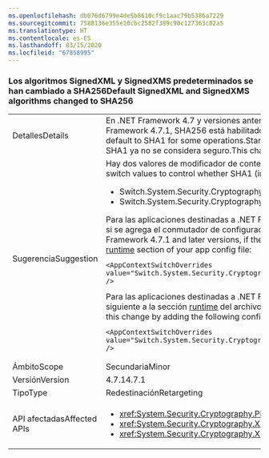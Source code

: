 ```yaml
---
ms.openlocfilehash: db076d6799e4de5b8610cf9c1aac79b5386a7229
ms.sourcegitcommit: 7588136e355e10cbc2582f389c90c127363c02a5
ms.translationtype: HT
ms.contentlocale: es-ES
ms.lasthandoff: 03/15/2020
ms.locfileid: "67858995"
---
```

### <a name="default-signedxml-and-signedxms-algorithms-changed-to-sha256"></a><span data-ttu-id="61c02-101">Los algoritmos SignedXML y SignedXMS predeterminados se han cambiado a SHA256</span><span class="sxs-lookup"><span data-stu-id="61c02-101">Default SignedXML and SignedXMS algorithms changed to SHA256</span></span>

|   |   |
|---|---|
|<span data-ttu-id="61c02-102">Detalles</span><span class="sxs-lookup"><span data-stu-id="61c02-102">Details</span></span>|<span data-ttu-id="61c02-103">En .NET Framework 4.7 y versiones anteriores, SignedXML y SignedCMS usaban SHA1 de forma predeterminada para algunas operaciones. A partir de .NET Framework 4.7.1, SHA256 está habilitado de forma predeterminada para estas operaciones.</span><span class="sxs-lookup"><span data-stu-id="61c02-103">In the .NET Framework 4.7 and earlier, SignedXML and SignedCMS default to SHA1 for some operations.Starting with the .NET Framework 4.7.1, SHA256 is enabled by default for these operations.</span></span> <span data-ttu-id="61c02-104">Este cambio es necesario porque SHA1 ya no se considera seguro.</span><span class="sxs-lookup"><span data-stu-id="61c02-104">This change is necessary because SHA1 is no longer considered to be secure.</span></span>|
|<span data-ttu-id="61c02-105">Sugerencia</span><span class="sxs-lookup"><span data-stu-id="61c02-105">Suggestion</span></span>|<span data-ttu-id="61c02-106">Hay dos valores de modificador de contexto nuevos para controlar si se usa SHA1 (no seguro) o SHA256 de forma predeterminada:</span><span class="sxs-lookup"><span data-stu-id="61c02-106">There are two new context switch values to control whether SHA1 (insecure) or SHA256 is used by default:</span></span><ul><li><span data-ttu-id="61c02-107">Switch.System.Security.Cryptography.Xml.UseInsecureHashAlgorithms</span><span class="sxs-lookup"><span data-stu-id="61c02-107">Switch.System.Security.Cryptography.Xml.UseInsecureHashAlgorithms</span></span></li><li><span data-ttu-id="61c02-108">Switch.System.Security.Cryptography.Pkcs.UseInsecureHashAlgorithms</span><span class="sxs-lookup"><span data-stu-id="61c02-108">Switch.System.Security.Cryptography.Pkcs.UseInsecureHashAlgorithms</span></span></li></ul><span data-ttu-id="61c02-109">Para las aplicaciones destinadas a .NET Framework 4.7.1 y versiones posteriores, si no se quiere usar SHA256, se puede restaurar el valor predeterminado a SHA1 si se agrega el conmutador de configuración siguiente a la sección [runtime](~/docs/framework/configure-apps/file-schema/runtime/runtime-element.md) del archivo de configuración de la aplicación:</span><span class="sxs-lookup"><span data-stu-id="61c02-109">For applications that target the .NET Framework 4.7.1 and later versions, if the use of SHA256 is undesirable, you can restore the default to SHA1 by adding the following configuration switch to the [runtime](~/docs/framework/configure-apps/file-schema/runtime/runtime-element.md) section of your app config file:</span></span><pre><code class="lang-xml">&lt;AppContextSwitchOverrides value=&quot;Switch.System.Security.Cryptography.Xml.UseInsecureHashAlgorithms=true;Switch.System.Security.Cryptography.Pkcs.UseInsecureHashAlgorithms=true&quot; /&gt;&#13;&#10;</code></pre><span data-ttu-id="61c02-110">Para las aplicaciones destinadas a .NET Framework 4.7 y versiones posteriores, se puede permitir este cambio si se agrega el conmutador de configuración siguiente a la sección [runtime](~/docs/framework/configure-apps/file-schema/runtime/runtime-element.md) del archivo de configuración de la aplicación:</span><span class="sxs-lookup"><span data-stu-id="61c02-110">For applications that target the .NET Framework 4.7 and earlier versions, you can opt into this change by adding the following configuration switch to the [runtime](~/docs/framework/configure-apps/file-schema/runtime/runtime-element.md) section of your app config file:</span></span><pre><code class="lang-xml">&lt;AppContextSwitchOverrides value=&quot;Switch.System.Security.Cryptography.Xml.UseInsecureHashAlgorithms=false;Switch.System.Security.Cryptography.Pkcs.UseInsecureHashAlgorithms=false&quot; /&gt;&#13;&#10;</code></pre>|
|<span data-ttu-id="61c02-111">Ámbito</span><span class="sxs-lookup"><span data-stu-id="61c02-111">Scope</span></span>|<span data-ttu-id="61c02-112">Secundaria</span><span class="sxs-lookup"><span data-stu-id="61c02-112">Minor</span></span>|
|<span data-ttu-id="61c02-113">Versión</span><span class="sxs-lookup"><span data-stu-id="61c02-113">Version</span></span>|<span data-ttu-id="61c02-114">4.7.1</span><span class="sxs-lookup"><span data-stu-id="61c02-114">4.7.1</span></span>|
|<span data-ttu-id="61c02-115">Tipo</span><span class="sxs-lookup"><span data-stu-id="61c02-115">Type</span></span>|<span data-ttu-id="61c02-116">Redestinación</span><span class="sxs-lookup"><span data-stu-id="61c02-116">Retargeting</span></span>|
|<span data-ttu-id="61c02-117">API afectadas</span><span class="sxs-lookup"><span data-stu-id="61c02-117">Affected APIs</span></span>|<ul><li><xref:System.Security.Cryptography.Pkcs.CmsSigner?displayProperty=nameWithType></li><li><xref:System.Security.Cryptography.Xml.SignedXml?displayProperty=nameWithType></li><li><xref:System.Security.Cryptography.Xml.Reference?displayProperty=nameWithType></li></ul>|
